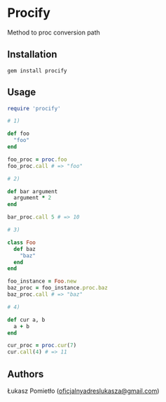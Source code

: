 Procify
===

Method to proc conversion path

Installation
---
```
gem install procify
```

Usage
---
```RUBY
require 'procify'

# 1)

def foo
  "foo"
end

foo_proc = proc.foo
foo_proc.call # => "foo"

# 2)

def bar argument
  argument * 2
end

bar_proc.call 5 # => 10

# 3)

class Foo
  def baz
    "baz"
  end
end

foo_instance = Foo.new
baz_proc = foo_instance.proc.baz
baz_proc.call # => "baz"

# 4)

def cur a, b
  a + b
end

cur_proc = proc.cur(7)
cur.call(4) # => 11
```

Authors
---
Łukasz Pomietło (oficjalnyadreslukasza@gmail.com)
